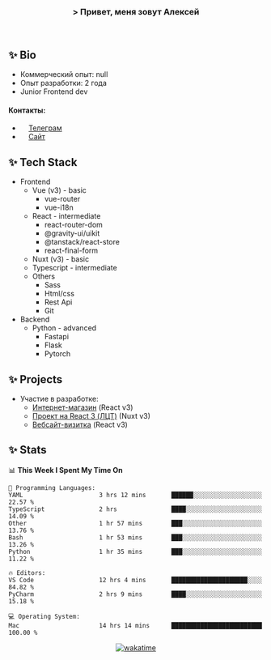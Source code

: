 <br>
<h3 align="center">> Привет, меня зовут Алексей</h3>
<br>

## ✨ Bio

- Коммерческий опыт: null 
- Опыт разработки: 2 года
- Junior Frontend dev

#### Контакты: 

- <img src="assets/telegram.png" width="12"> <a href="https://t.me/flamescoder">Телеграм</a>
- <img src="assets/website.png" width="12"> <a href="https://flamescoder.ru">Сайт</a>

## ✨ Tech Stack <span id="stack"></span>

- Frontend
  - Vue (v3) - basic
    - vue-router
    - vue-i18n
  - React - intermediate
    - react-router-dom
    - @gravity-ui/uikit
    - @tanstack/react-store
    - react-final-form
  - Nuxt (v3) - basic
  - Typescript - intermediate
  - Others
    - Sass
    - Html/css
    - Rest Api
    - Git
- Backend
  - Python - advanced
    - Fastapi
    - Flask
    - Pytorch

## ✨ Projects <span id="projects"></span>

- Участие в разработке:
  - [Интернет-магазин](https://github.com/LehaRybkoha/wood-house) (React v3)
  - [Проект на React 3 (ЛЦТ)](https://github.com/Foxxxxxy/lct-24-starcrack) (Nuxt v3)
  - [Вебсайт-визитка](https://flamescoder.ru) (React v3)

## ✨ Stats

<!--START_SECTION:waka-->
📊 **This Week I Spent My Time On** 

```text
💬 Programming Languages: 
YAML                     3 hrs 12 mins       ██████░░░░░░░░░░░░░░░░░░░   22.57 % 
TypeScript               2 hrs               ████░░░░░░░░░░░░░░░░░░░░░   14.09 % 
Other                    1 hr 57 mins        ███░░░░░░░░░░░░░░░░░░░░░░   13.76 % 
Bash                     1 hr 53 mins        ███░░░░░░░░░░░░░░░░░░░░░░   13.26 % 
Python                   1 hr 35 mins        ███░░░░░░░░░░░░░░░░░░░░░░   11.22 % 

🔥 Editors: 
VS Code                  12 hrs 4 mins       █████████████████████░░░░   84.82 % 
PyCharm                  2 hrs 9 mins        ████░░░░░░░░░░░░░░░░░░░░░   15.18 % 

💻 Operating System: 
Mac                      14 hrs 14 mins      █████████████████████████   100.00 % 
```


<!--END_SECTION:waka-->

<div align="center">

  [![wakatime](https://wakatime.com/badge/user/018bd4cf-9224-4729-b4f3-31fc6a93ca34.svg)](https://wakatime.com/@flamescoder)    
  <img src="https://komarev.com/ghpvc/?username=FlamesC0der&style=flat-square&color=red" alt="" />
</div>
